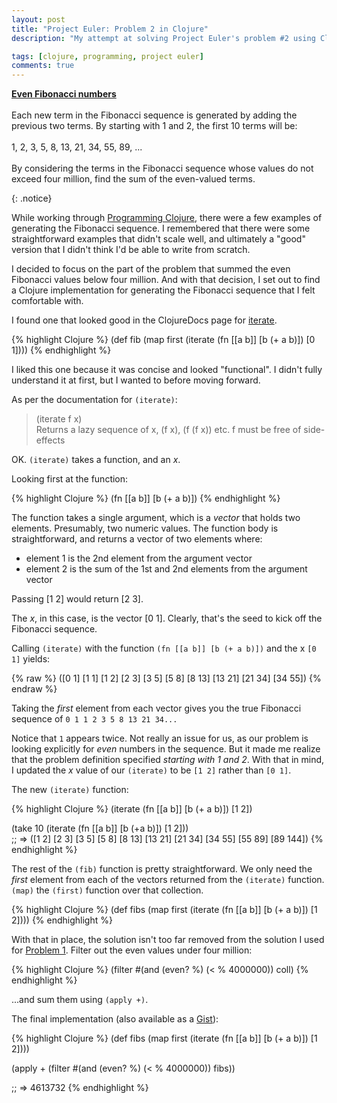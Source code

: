```yaml
---
layout: post
title: "Project Euler: Problem 2 in Clojure"
description: "My attempt at solving Project Euler's problem #2 using Clojure"

tags: [clojure, programming, project euler]
comments: true
---
```


<p>
<a href="https://projecteuler.net/problem=2" style="font-weight:bold;">Even Fibonacci numbers</a>
<br /><br />
Each new term in the Fibonacci sequence is generated by adding the previous two terms. By starting with 1 and 2, the first 10 terms will be:  
<br /><br />
1, 2, 3, 5, 8, 13, 21, 34, 55, 89, ...    
<br /><br />
By considering the terms in the Fibonacci sequence whose values do not exceed four million, find the sum of the even-valued terms.
</p>
{: .notice}

While working through [Programming Clojure](http://pragprog.com/book/shcloj/programming-clojure), there were a few examples of generating the Fibonacci sequence. I remembered that there were some straightforward examples that didn't scale well, and ultimately a "good" version that I didn't think I'd be able to write from scratch.

I decided to focus on the part of the problem that summed the even Fibonacci values below four million. And with that decision, I set out to find a Clojure implementation for generating the Fibonacci sequence that I felt comfortable with.

I found one that looked good in the ClojureDocs page for [iterate](http://clojuredocs.org/clojure_core/clojure.core/iterate).

{% highlight Clojure %}
(def fib (map first (iterate (fn [[a b]] [b (+ a b)]) [0 1])))
{% endhighlight %}

I liked this one because it was concise and looked "functional". I didn't fully understand it at first, but I wanted to before moving forward. 

As per the documentation for `(iterate)`:

> (iterate f x)  
Returns a lazy sequence of x, (f x), (f (f x)) etc. f must be free of side-effects

OK. `(iterate)` takes a function, and an _x_. 
 
Looking first at the function:

{% highlight Clojure %}
(fn [[a b]] [b (+ a b)])
{% endhighlight %}

The function takes a single argument, which is a _vector_ that holds two elements. Presumably, two numeric values. The function body is straightforward, and returns a vector of two elements where:

- element 1 is the 2nd element from the argument vector
- element 2 is the sum of the 1st and 2nd elements from the argument vector

Passing [1 2] would return [2 3].

The _x_, in this case, is the vector [0 1]. Clearly, that's the seed to kick off the Fibonacci sequence. 

Calling `(iterate)` with the function `(fn [[a b]] [b (+ a b)])` and the x `[0 1]` yields:

{% raw %}
    ([0 1] [1 1] [1 2] [2 3] [3 5] [5 8] [8 13] [13 21] [21 34] [34 55])
{% endraw %}

Taking the _first_ element from each vector gives you the true Fibonacci sequence of `0 1 1 2 3 5 8 13 21 34...`

Notice that `1` appears twice. Not really an issue for us, as our problem is looking explicitly for _even_ numbers in the sequence. But it made me realize that the problem definition specified _starting with 1 and 2_. With that in mind, I updated the _x_ value of our `(iterate)` to be `[1 2]` rather than `[0 1]`.

The new `(iterate)` function:

{% highlight Clojure %}
(iterate (fn [[a b]] [b (+ a b)]) [1 2])

(take 10 (iterate (fn [[a b]] [b (+a b)]) [1 2]))  
;; => ([1 2] [2 3] [3 5] [5 8] [8 13] [13 21] [21 34] [34 55] [55 89] [89 144])
{% endhighlight %}

The rest of the `(fib)` function is pretty straightforward. We only need the _first_ element from each of the vectors returned from the `(iterate)` function. `(map)` the `(first)` function over that collection.

{% highlight Clojure %}
(def fibs (map first (iterate (fn [[a b]] [b (+ a b)]) [1 2])))
{% endhighlight %}

With that in place, the solution isn't too far removed from the solution I used for [Problem 1](/2014/09/10-clojure-project-euler-001). Filter out the even values under four million:

{% highlight Clojure %}
(filter #(and (even? %) (< % 4000000)) coll)
{% endhighlight %}

...and sum them using `(apply +)`.

The final implementation (also available as a [Gist](https://gist.github.com/charliegriefer/37aaf467ab2942bb2757)):

{% highlight Clojure %}
(def fibs (map first (iterate (fn [[a b]] [b (+ a b)]) [1 2])))

(apply + (filter #(and (even? %) (< % 4000000)) fibs))

;; => 4613732
{% endhighlight %}
